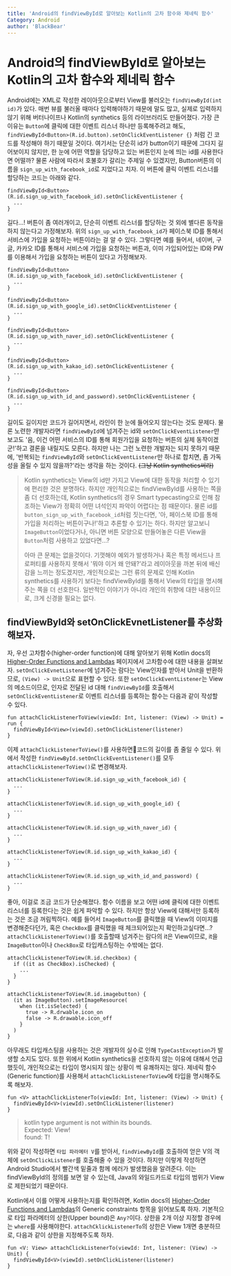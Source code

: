 ```yaml
---
title: 'Android의 findViewById로 알아보는 Kotlin의 고차 함수와 제네릭 함수'
Category: Android
author: 'BlackBear'
---
```


# Android의 findViewById로 알아보는 Kotlin의 고차 함수와 제네릭 함수
Android에는 XML로 작성한 레이아웃으로부터 View를 불러오는 `findViewById(int id)`가 있다. 매번 뷰를 불러올 때마다 입력해야하기 때문에 말도 많고, 실제로 입력하지 않기 위해 버터나이프나 Kotlin의 synthetics 등의 라이브러리도 만들어졌다. 가장 큰 이유는 `Button`에 클릭에 대한 이벤트 리스너 하나만 등록해주려고 해도, `findViewById<Button>(R.id.button).setOnClickEventListener {}` 처럼 긴 코드를 작성해야 하기 때문일 것이다. 여기서는 단순히 id가 button이기 때문에 그다지 길어보이지 않지만, 한 눈에 어떤 역할을 담당하고 있는 버튼인지 눈에 띄는 id를 사용한다면 어떨까? 물론 사람에 따라서 호불호가 갈리는 주제일 수 있겠지만, Button버튼의 이름을 `sign_up_with_facebook_id`로 지었다고 치자. 이 버튼에 클릭 이벤트 리스너를 할당하는 코드는 아래와 같다.

```
findViewById<Button>(R.id.sign_up_with_facebook_id).setOnClickEventListener {
  ...
}
```
길다...! 버튼이 좀 여러개이고, 단순히 이벤트 리스너를 할당하는 것 외에 별다른 동작을 하지 않는다고 가정해보자. 위의 `sign_up_with_facebook_id`가 페이스북 ID를 통해서 서비스에 가입을 요청하는 버튼이라는 걸 알 수 있다. 그렇다면 예를 들어서, 네이버, 구글, 카카오 ID를 통해서 서비스에 가입을 요청하는 버튼과, 이미 가입되어있는 ID와 PW를 이용해서 가입을 요청하는 버튼이 있다고 가정해보자. 

```
findViewById<Button>(R.id.sign_up_with_facebook_id).setOnClickEventListener {
  ...
}

findViewById<Button>(R.id.sign_up_with_google_id).setOnClickEventListener {
  ...
}

findViewById<Button>(R.id.sign_up_with_naver_id).setOnClickEventListener {
  ...
}

findViewById<Button>(R.id.sign_up_with_kakao_id).setOnClickEventListener {
  ...
}

findViewById<Button>(R.id.sign_up_with_id_and_password).setOnClickEventListener {
  ...
}
```

길이도 길이지만 코드가 길어지면서, 라인이 한 눈에 들어오지 않는다는 것도 문제다. 물론 노련한 개발자라면 `findViewById`에 넘겨주는 id와 `setOnClickEventListener`만 보고도 '음, 이건 어떤 서비스의 ID를 통해 회원가입을 요청하는 버튼의 실제 동작이겠군!'하고 결론을 내릴지도 모른다. 하지만 나는 그런 노련한 개발자는 되지 못하기 때문에, '반복되는 `findViewById`와 `setOnClickEventListener`만 하나로 합치면, 좀 가독성을 올릴 수 있지 않을까?'라는 생각을 하는 것이다. <s>(그냥 Kotlin synthetics써라)</s>

> Kotlin synthetics는 View의 id만 가지고 View에 대한 동작을 처리할 수 있기에 편리한 것은 분명하다. 하지만 개인적으로는 findViewById를 사용하는 쪽을 좀 더 선호하는데, Kotlin synthetics의 경우 Smart typecasting으로 인해 참조하는 View가 정확히 어떤 녀석인지 파악이 어렵다는 점 때문이다. 물론 id를 `button_sign_up_with_facebook_id`처럼 짓는다면, '아, 페이스북 ID를 통해 가입을 처리하는 버튼이구나!'하고 추론할 수 있기는 하다. 하지만 알고보니 `ImageButton`이었다거나, 아니면 버튼 모양으로 만들어놓은 다른 View을 `Button`처럼 사용하고 있었다면...? 
>
> 아마 큰 문제는 없을것이다. 기껏해야 예외가 발생하거나 혹은 특정 메서드나 프로퍼티를 사용하지 못해서 '뭐야 이거 왜 안돼?'라고 레이아웃을 까본 뒤에 배신감을 느끼는 정도겠지만, 개인적으로는 그런 류의 문제로 인해 Kotlin synthetics를 사용하기 보다는 findViewById를 통해서 View의 타입을 명시해주는 쪽을 더 선호한다. 일반적인 이야기가 아니라 개인의 취향에 대한 내용이므로, 크게 신경쓸 필요는 없다.

## findViewById와 setOnClickEvnetListener를 추상화해보자.
자, 우선 고차함수(higher-order function)에 대해 알아보기 위해 Kotlin docs의 [Higher-Order Functions and Lambdas](https://kotlinlang.org/docs/reference/lambdas.html) 페이지에서 고차함수에 대한 내용을 살펴보자. `setOnClickEvnetListener`에 넘겨주는 람다는 View인자를 받아서 Unit을 반환하므로, `(View) -> Unit`으로 표현할 수 있다. 또한 `setOnClickEventListener`는 View의 메소드이므로, 인자로 전달된 id 대해 `findViewById`를 호출해서 `setOnClickEventListener`로 이벤트 리스너를 등록하는 함수는 다음과 같이 작성할 수 있다.

```
fun attachClickListenerToView(viewId: Int, listener: (View) -> Unit) = run {
  findViewById<View>(viewId).setOnClickListener(listener)
}
```
이제 `attachClickListenerToView()`를 사용하면코드의 길이를 좀 줄일 수 있다. 위에서 작성한 `findViewById.setOnClickEventListener()`를 모두 `attachClickListenerToView()`로 변경해보자.

```
attachClickListenerToView(R.id.sign_up_with_facebook_id) {
  ...
}

attachClickListenerToView(R.id.sign_up_with_google_id) {
  ...
}

attachClickListenerToView(R.id.sign_up_with_naver_id) {
  ...
}

attachClickListenerToView(R.id.sign_up_with_kakao_id) {
  ...
}

attachClickListenerToView(R.id.sign_up_with_id_and_password) {
  ...
}
```
좋아, 이걸로 조금 코드가 단순해졌다. 함수 이름을 보고 어떤 id에 클릭에 대한 이벤트 리스너를 등록한다는 것은 쉽게 파악할 수 있다. 하지만 항상 View에 대해서만 등록하는 것은 조금 꺼림찍하다. 예를 들어서 `ImageButton`를 클릭했을 때 View의 이미지를 변경해준다던가, 혹은 `CheckBox`를 클릭했을 때 체크되어있는지 확인하고싶다면...? `attachClickListenerToView()`를 호출할때 넘겨주는 람다의 it은 View이므로, it을 `ImageButton`이나 `CheckBox`로 타입캐스팅하는 수밖에는 없다.

```
attachClickListenerToView(R.id.checkbox) {
  if ((it as CheckBox).isChecked) {
    ...
  }
}

attachClickListenerToView(R.id.imagebutton) {
  (it as ImageButton).setImageResource(
    when (it.isSelected) {
      true -> R.drwable.icon_on
      false -> R.drawable.icon_off
    }
  )
}
```
아무래도 타입캐스팅을 사용하는 것은 개발자의 실수로 인해 `TypeCastException`가 발생할 소지도 있다. 또한 위에서 Kotlin synthetics을 선호하지 않는 이유에 대해서 언급했듯이, 개인적으로는 타입이 명시되지 않는 상황이 썩 유쾌하지는 않다. 제네릭 함수(Generic function)를 사용해서 `attachClickListenerToView`에 타입을 명시해주도록 해보자.

```
fun <V> attachClickListenerTo(viewId: Int, listener: (View) -> Unit) {
  findViewById<V>(viewId).setOnClickListener(listener)
}
```
> kotlin type argument is not within its bounds. \
> Expected: View! \
> found: T!

위와 같이 작성하면 `타입 파라메터 V`를 받아서, `findViewById`를 호출하여 얻은 V의 객체에 `setOnClickListener`를 호출해줄 수 있을 것이다. 하지만 이렇게 작성하면 Android Studio에서 빨간색 밑줄과 함께 에러가 발생했음을 알려준다. 이는 findViewById의 정의를 보면 알 수 있는데, Java의 와일드카드로 타입의 범위가 View로 제한되었기 때문이다.

Kotlin에서 이를 어떻게 사용하는지를 확인하려면, Kotlin docs의 [Higher-Order Functions and Lambdas](https://kotlinlang.org/docs/reference/lambdas.html)의 Generic constraints 항목을 읽어보도록 하자. 기본적으로 타입 파라메터의 상한(Upper bound)은 `Any?`이다. 상한을 2개 이상 지정할 경우에는 `where`를 사용해야한다. `attachCklickListenerTo`의 상한은 View 1개면 충분하므로, 다음과 같이 상한을 지정해주도록 하자.

```
fun <V: View> attachClickListenerTo(viewId: Int, listener: (View) -> Unit) {
  findViewById<V>(viewId).setOnClickListener(listener)
}
```